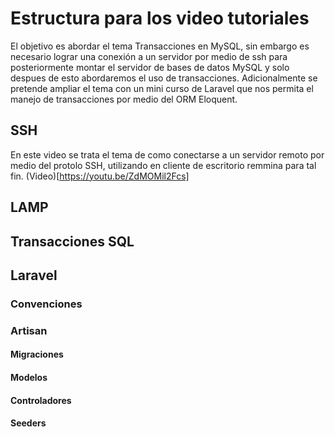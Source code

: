 # Estructura para los video tutoriales
El objetivo es abordar el tema Transacciones en MySQL, sin embargo es necesario lograr una conexión a un servidor por medio de ssh para posteriormente montar el servidor de bases de datos MySQL y solo despues de esto abordaremos el uso de transacciones.
Adicionalmente se pretende ampliar el tema con un mini curso de Laravel que nos permita el manejo de transacciones por medio del ORM Eloquent.
## SSH
En este video se trata el tema de como conectarse a un servidor remoto por medio del protolo SSH, utilizando en cliente de escritorio remmina para tal fin.
(Video)[https://youtu.be/ZdMOMil2Fcs]
## LAMP

## Transacciones SQL

## Laravel
### Convenciones
### Artisan
#### Migraciones
#### Modelos
#### Controladores
#### Seeders
